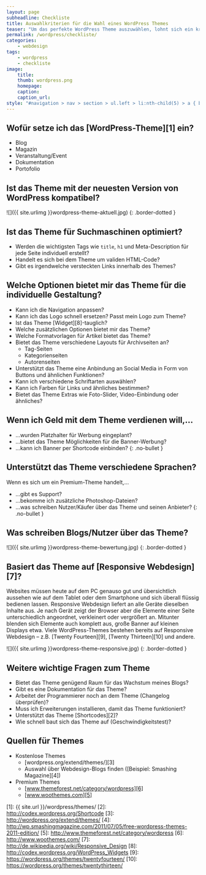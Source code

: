```yaml
---
layout: page
subheadline: Checkliste
title: Auswahlkriterien für die Wahl eines WordPress Themes 
teaser: "Um das perfekte WordPress Theme auszuwählen, lohnt sich ein kritischer Blick. Diese WordPress Theme-Checkliste hilft beim Theme Check."
permalink: /wordpress/checkliste/
categories:
    - webdesign
tags:
    - wordpress
    - checkliste
image:
    title: 
    thumb: wordpress.png
    homepage:
    caption:
    caption_url:
style: "#navigation > nav > section > ul.left > li:nth-child(5) > a { background: #82cbd0; color: #fff; }"
---
```


## Wofür setze ich das [WordPress-Theme][1] ein?

* Blog
* Magazin
* Veranstaltung/Event
* Dokumentation
* Portofolio



## Ist das Theme mit der neuesten Version von WordPress kompatibel?

![]({{ site.urlimg }}wordpress-theme-aktuell.jpg)
{: .border-dotted }

## Ist das Theme für Suchmaschinen optimiert?

* Werden die wichtigsten Tags wie `title`, `h1` und Meta-Description für jede Seite individuell erstellt?
* Handelt es sich bei dem Theme um validen HTML-Code?
* Gibt es irgendwelche versteckten Links innerhalb des Themes?



## Welche Optionen bietet mir das Theme für die individuelle Gestaltung?

* Kann ich die Navigation anpassen?
* Kann ich das Logo schnell ersetzen? Passt mein Logo zum Theme?
* Ist das Theme [Widget][8]-tauglich?
* Welche zusätzlichen Optionen bietet mir das Theme?
* Welche Formatvorlagen für Artikel bietet das Theme?
* Bietet das Theme verschiedene Layouts für Archivseiten an?
    * Tag-Seiten
    * Kategorienseiten
    * Autorenseiten
* Unterstützt das Theme eine Anbindung an Social Media in Form von Buttons und ähnlichen Funktionen?
* Kann ich verschiedene Schriftarten auswählen?
* Kann ich Farben für Links und ähnliches bestimmen?
* Bietet das Theme Extras wie Foto-Slider, Video-Einbindung oder ähnliches?



## Wenn ich Geld mit dem Theme verdienen will,...

* ...wurden Platzhalter für Werbung eingeplant?
* ...bietet das Theme Möglichkeiten für die Banner-Werbung?
* ...kann ich Banner per Shortcode einbinden?
{: .no-bullet }



## Unterstützt das Theme verschiedene Sprachen?

Wenn es sich um ein Premium-Theme handelt,...

* ...gibt es Support?
* ...bekomme ich zusätzliche Photoshop-Dateien?
* ...was schreiben Nutzer/Käufer über das Theme und seinen Anbieter?
{: .no-bullet }



## Was schreiben Blogs/Nutzer über das Theme?

![]({{ site.urlimg }}wordpress-theme-bewertung.jpg)
{: .border-dotted }



## Basiert das Theme auf [Responsive Webdesign][7]?

Websites müssen heute auf dem PC genauso gut und übersichtlich aussehen wie auf dem Tablet oder dem Smartphone und sich überall flüssig bedienen lassen. Responsive Webdesign liefert an alle Geräte dieselben Inhalte aus. Je nach Gerät zeigt der Browser aber die Elemente einer Seite unterschiedlich angeordnet, verkleinert oder vergrößert an. Mitunter blenden sich Elemente auch komplett aus, große Banner auf kleinen Displays etwa. Viele WordPress-Themes bestehen bereits auf Responsive Webdesign – z.B. [Twenty Fourteen][9], [Twenty Thirteen][10] und andere.

![]({{ site.urlimg }}wordpress-theme-responsive.jpg)
{: .border-dotted }


## Weitere wichtige Fragen zum Theme

- Bietet das Theme genügend Raum für das Wachstum meines Blogs?
- Gibt es eine Dokumentation für das Theme?
- Arbeitet der Programmierer noch an dem Theme (Changelog überprüfen)?
- Muss ich Erweiterungen installieren, damit das Theme funktioniert?
- Unterstützt das Theme [Shortcodes][2]?
- Wie schnell baut sich das Theme auf (Geschwindigkeitstest)?


## Quellen für Themes

* Kostenlose Themes
    * [wordpress.org/extend/themes/][3]
    * Auswahl über Webdesign-Blogs finden ([Beispiel: Smashing Magazine][4])
* Premium Themes
    * [www.themeforest.net/category/wordpress][6]
    * [www.woothemes.com][5]




 [1]: {{ site.url }}/wordpress/themes/
 [2]: http://codex.wordpress.org/Shortcode
 [3]: http://wordpress.org/extend/themes/
 [4]: http://wp.smashingmagazine.com/2011/07/05/free-wordpress-themes-2011-edition/
 [5]: http://www.themeforest.net/category/wordpress
 [6]: http://www.woothemes.com/
 [7]: http://de.wikipedia.org/wiki/Responsive_Design
 [8]: http://codex.wordpress.org/WordPress_Widgets
 [9]: https://wordpress.org/themes/twentyfourteen/
 [10]: https://wordpress.org/themes/twentythirteen/